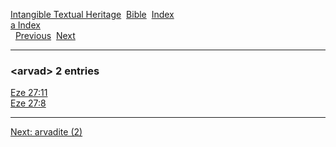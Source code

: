 [Intangible Textual Heritage](../../index)  [Bible](../index) 
[Index](index)   
[a Index](_a_)  
  [Previous](c00746)  [Next](c00748) 

------------------------------------------------------------------------

### &lt;arvad&gt; 2 entries

[Eze 27:11](../kjv/eze027.htm#011)  
[Eze 27:8](../kjv/eze027.htm#008)  

------------------------------------------------------------------------

[Next: arvadite (2)](c00748)
